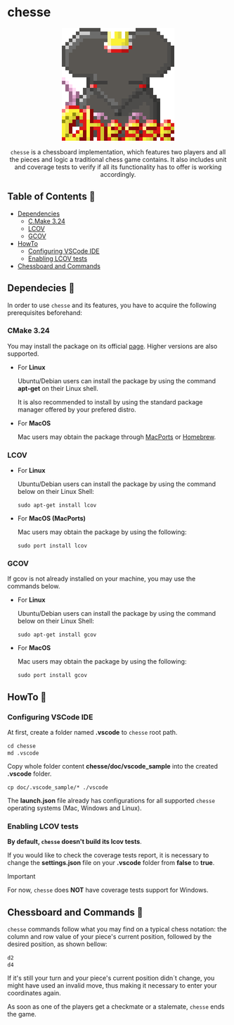# chesse

<div align = "center">

<img src = "/resources/mice_logo.png" alt = "chesse logo" title = "mice">

`chesse` is a chessboard implementation, which features two players and all the pieces and logic a traditional chess game contains. It also includes unit and coverage tests to verify if all its functionality has to offer is working accordingly.

</div>

## Table of Contents :pushpin:

* [Dependencies](#dependencies-memo)
    - [C.Make 3.24](#cmake-324)
    - [LCOV](#lcov)
    - [GCOV](#gcov)
* [HowTo](#howto-rocket)
    - [Configuring VSCode IDE](#configuring-vscode-ide)
    - [Enabling LCOV tests](#enabling-lcov-tests)
* [Chessboard and Commands](#chessboard-and-commands-space_invader)

## Dependecies :memo:

In order to use `chesse` and its features, you have to acquire the following prerequisites beforehand:

### CMake 3.24

You may install the package on its official [page](https://cmake.org/). Higher versions are also supported.

- For **Linux**

    Ubuntu/Debian users can install the package by using the command **apt-get** on their Linux shell.

    It is also recommended to install by using the standard package manager offered by your prefered distro.

- For **MacOS**

    Mac users may obtain the package through [MacPorts](https://www.macports.org/) or [Homebrew](https://brew.sh/).

### LCOV

- For **Linux**

    Ubuntu/Debian users can install the package by using the command below on their Linux Shell:

    ```shell
    sudo apt-get install lcov
    ``` 

- For **MacOS (MacPorts)**

    Mac users may obtain the package by using the following:

    ```shell
    sudo port install lcov
    ```

### GCOV

If gcov is not already installed on your machine, you may use the commands below.

- For **Linux**

    Ubuntu/Debian users can install the package by using the command below on their Linux Shell:

    ```shell
    sudo apt-get install gcov
    ```

- For **MacOS**

    Mac users may obtain the package by using the following:

    ```shell
    sudo port install gcov
    ```

## HowTo :rocket:

### Configuring VSCode IDE

At first, create a folder named **.vscode** to `chesse` root path. 

```shell
cd chesse
md .vscode
```

Copy whole folder content **chesse/doc/vscode_sample** into the created **.vscode** folder.

```shell
cp doc/.vscode_sample/* ./vscode
```

The **launch.json** file already has configurations for all supported `chesse` operating systems (Mac, Windows and Linux).

### Enabling LCOV tests

**By default, `chesse` doesn't build its lcov tests**. 

If you would like to check the coverage tests report, it is necessary to change the **settings.json** file on your **.vscode** folder from **false** to **true**.

>[!IMPORTANT]
>For now, `chesse` does **NOT** have coverage tests support for Windows.

## Chessboard and Commands :space_invader:

`chesse` commands follow what you may find on a typical chess notation: the column and row value of your piece's current position, followed by the desired position, as shown bellow:

```
d2
d4
```
If it's still your turn and your piece's current position didn´t change, you might have used an invalid move, thus making it necessary to enter your coordinates again.

As soon as one of the players get a checkmate or a stalemate, `chesse` ends the game.